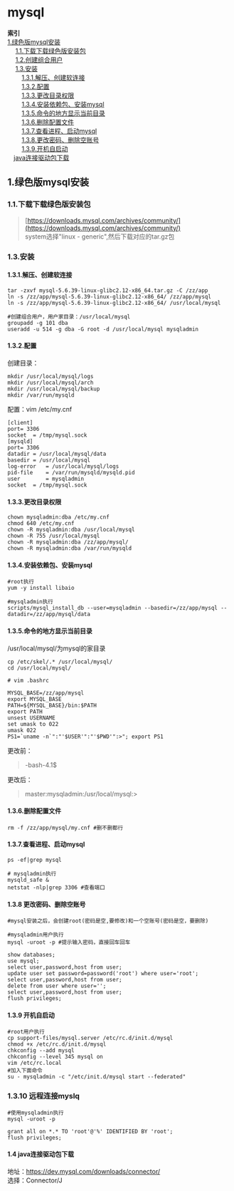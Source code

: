 # **mysql**

**索引**  
[1.绿色版mysql安装](#1绿色版mysql安装)  
&emsp; [1.1.下载下载绿色版安装包](#11下载下载绿色版安装包)   
&emsp; [1.2.创建组合用户](#12创建组合用户)  
&emsp; [1.3.安装](#13安装)  
&emsp;&emsp; [1.3.1.解压、创建软连接](#131解压创建软连接)  
&emsp;&emsp; [1.3.2.配置](#132配置)  
&emsp;&emsp; [1.3.3.更改目录权限](#133更改目录权限)  
&emsp;&emsp; [1.3.4.安装依赖包、安装mysql](#134安装依赖包安装mysql)  
&emsp;&emsp; [1.3.5.命令的地方显示当前目录](#135命令的地方显示当前目录)  
&emsp;&emsp; [1.3.6.删除配置文件](#136删除配置文件)  
&emsp;&emsp; [1.3.7.查看进程、启动mysql](#137查看进程启动mysql)  
&emsp;&emsp; [1.3.8.更改密码、删除空账号](#138-更改密码删除空账号)  
&emsp;&emsp; [1.3.9.开机自启动](#139-开机自启动)  
&emsp;[java连接驱动包下载](#14-java连接驱动包下载)


## 1.绿色版mysql安装
### 1.1.下载下载绿色版安装包  
> [https://downloads.mysql.com/archives/community/](https://downloads.mysql.com/archives/community/)  
> system选择"linux - generic",然后下载对应的tar.gz包



### 1.3.安装  
#### 1.3.1.解压、创建软连接
    tar -zxvf mysql-5.6.39-linux-glibc2.12-x86_64.tar.gz -C /zz/app
    ln -s /zz/app/mysql-5.6.39-linux-glibc2.12-x86_64/ /zz/app/mysql
    ln -s /zz/app/mysql-5.6.39-linux-glibc2.12-x86_64/ /usr/local/mysql
    
    #创建组合用户，用户家目录：/usr/local/mysql
    groupadd -g 101 dba
    useradd -u 514 -g dba -G root -d /usr/local/mysql mysqladmin

#### 1.3.2.配置
创建目录：

    mkdir /usr/local/mysql/logs
    mkdir /usr/local/mysql/arch
    mkdir /usr/local/mysql/backup
    mkdir /var/run/mysqld

配置：vim /etc/my.cnf

    [client]
    port= 3306
    socket  = /tmp/mysql.sock
    [mysqld]
    port= 3306
    datadir = /usr/local/mysql/data
    basedir = /usr/local/mysql
    log-error 	= /usr/local/mysql/logs
    pid-file	= /var/run/mysqld/mysqld.pid
    user		= mysqladmin
    socket  = /tmp/mysql.sock

#### 1.3.3.更改目录权限
    chown mysqladmin:dba /etc/my.cnf
    chmod 640 /etc/my.cnf
    chown -R mysqladmin:dba /usr/local/mysql
    chown -R 755 /usr/local/mysql
    chown -R mysqladmin:dba /zz/app/mysql/
    chown -R mysqladmin:dba /var/run/mysqld

#### 1.3.4.安装依赖包、安装mysql
	#root执行
	yum -y install libaio
	
	#mysqladmin执行
	scripts/mysql_install_db --user=mysqladmin --basedir=/zz/app/mysql --datadir=/zz/app/mysql/data

#### 1.3.5.命令的地方显示当前目录
/usr/local/mysql/为mysql的家目录

    cp /etc/skel/.* /usr/local/mysql/
    cd /usr/local/mysql/
    
    # vim .bashrc
    
    MYSQL_BASE=/zz/app/mysql
    export MYSQL_BASE
    PATH=${MYSQL_BASE}/bin:$PATH
    export PATH
    unsest USERNAME
    set umask to 022
    umask 022
    PS1=`uname -n`":"'$USER'":"'$PWD'":>"; export PS1

更改前：
> -bash-4.1$

更改后：
> master:mysqladmin:/usr/local/mysql:>


#### 1.3.6.删除配置文件
    rm -f /zz/app/mysql/my.cnf #删不删都行

#### 1.3.7.查看进程、启动mysql
    ps -ef|grep mysql

    # mysqladmin执行
    mysqld_safe &
    netstat -nlp|grep 3306 #查看端口

#### 1.3.8 更改密码、删除空账号
    #mysql安装之后，会创建root(密码是空,要修改)和一个空账号(密码是空，要删除)

    #mysqladmin用户执行
    mysql -uroot -p #提示输入密码，直接回车回车
    
    show databases;
    use mysql;
    select user,password,host from user;
    update user set password=password('root') where user='root';
    select user,password,host from user;
    delete from user where user='';
    select user,password,host from user;
    flush privileges;


#### 1.3.9 开机自启动
	#root用户执行
	cp support-files/mysql.server /etc/rc.d/init.d/mysql
	chmod +x /etc/rc.d/init.d/mysql
	chkconfig --add mysql
	chkconfig --level 345 mysql on 
	vim /etc/rc.local
	#加入下面命令
	su - mysqladmin -c "/etc/init.d/mysql start --federated"

### 1.3.10 远程连接myslq
```
#使用mysqladmin执行
mysql -uroot -p

grant all on *.* TO 'root'@'%' IDENTIFIED BY 'root';
flush privileges;
```



#### 1.4 java连接驱动包下载
地址：https://dev.mysql.com/downloads/connector/  
选择：Connector/J

